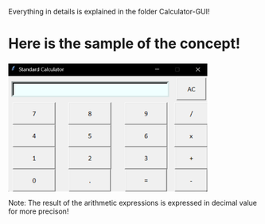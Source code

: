 Everything in details is explained in the folder Calculator-GUI!

<h1 align="left">Here is the sample of the concept!</h1>
<h3 align="left"> </h3>
<h4 align="left"> </h4>

<img align="center" alt="coding" width="400" src="https://github.com/nrkkR/Python_Basic-Calculator-GUI/blob/main/Basic%20Calculator%20GUI.png">

<p align="left">Note: The result of the arithmetic expressions is expressed in decimal value for more precison!<p></p>
